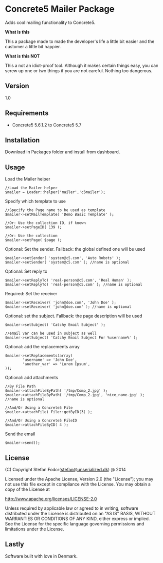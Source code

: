 Concrete5 Mailer Package
=========

Adds cool mailing functionality to Concrete5.

__What is this__

This a package made to made the developer's life a little bit easier and the customer a little bit happier.

__What is this NOT__

This a not an idiot-proof tool. Although it makes certain things easy, you can screw up one or two things if you are not careful.
Nothing too dangerous.

Version
----

1.0

Requirements
-----------

* Concrete5 5.6.1.2 to Concrete5 5.7

Installation
--------------

Download in Packages folder and install from dashboard.

Usage
--------------

Load the Mailer helper

    //Load the Mailer helper
    $mailer = Loader::helper('mailer','c5mailer');

Specify which template to use

    //Specify the Page name to be used as template
    $mailer->setMailTemplate( 'Demo Basic Template' );

    //Or: Use the collection ID, if known
    $mailer->setPageID( 139 );

    //Or: Use the collection
    $mailer->setPage( $page );

Optional: Set the sender. Fallback: the global defined one will be used

    $mailer->setSender( 'system@c5.com', 'Auto Robots' );
    $mailer->setSender( 'system@c5.com' ); //name is optional

Optional: Set reply to

    $mailer->setReplyTo( 'real-person@c5.com', 'Real Human' );
    $mailer->setReplyTo( 'real-person@c5.com' ); //name is optional

Required: Set the receiver

    $mailer->setReceiver( 'john@doe.com', 'John Doe' );
    $mailer->setReceiver( 'john@doe.com' ); //name is optional

Optional: set the subject. Fallback: the page description will be used

    $mailer->setSubject( 'Catchy Email Subject' );

    //email var can be used in subject as well
    $mailer->setSubject( 'Catchy Email Subject For %username%' );

Optional: add the replacements array

    $mailer->setReplacements(array(
            'username' => 'John Doe',
            'another_var' => 'Lorem Ipsum',
    ));

Optional: add attachments

    //By File Path
    $mailer->attachFileByPath( '/tmp/Comp_2.jpg' );
    $mailer->attachFileByPath( '/tmp/Comp_2.jpg', 'nice_name.jpg' ); //name is optional

    //And/Or Using a Concrete5 File
    $mailer->attachFile( File::getByID(3) );

    //And/Or Using a Concrete5 FileID
    $mailer->attachFileByID( 4 );

Send the email

    $mailer->send();

License
----

(C) Copyright Stefan Fodor(stefan@unserialized.dk) @ 2014

Licensed under the Apache License, Version 2.0 (the "License");
you may not use this file except in compliance with the License.
You may obtain a copy of the License at

   http://www.apache.org/licenses/LICENSE-2.0

Unless required by applicable law or agreed to in writing, software
distributed under the License is distributed on an "AS IS" BASIS,
WITHOUT WARRANTIES OR CONDITIONS OF ANY KIND, either express or implied.
See the License for the specific language governing permissions and
limitations under the License.


Lastly
----
Software built with love in Denmark.